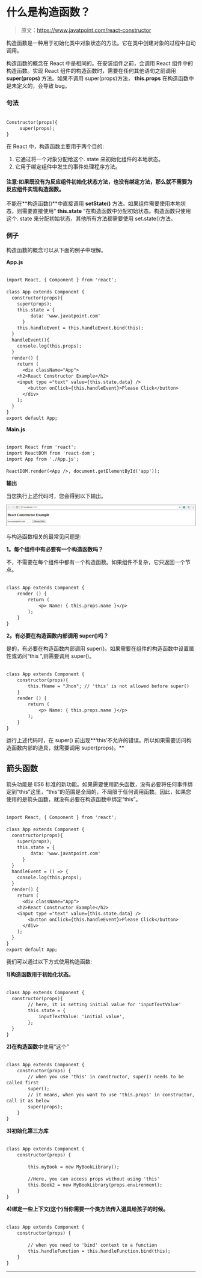 # 什么是构造函数？

> 原文：<https://www.javatpoint.com/react-constructor>

构造函数是一种用于初始化类中对象状态的方法。它在类中创建对象的过程中自动调用。

构造函数的概念在 React 中是相同的。在安装组件之前，会调用 React 组件中的构造函数。实现 React 组件的构造函数时，需要在任何其他语句之前调用 **super(props)** 方法。如果不调用 super(props)方法， **this.props** 在构造函数中是未定义的，会导致 bug。

### 句法

```

Constructor(props){
     super(props);
}

```

在 React 中，构造函数主要用于两个目的:

1.  它通过将一个对象分配给这个. state 来初始化组件的本地状态。
2.  它用于绑定组件中发生的事件处理程序方法。

#### 注意:如果既没有为反应组件初始化状态方法，也没有绑定方法，那么就不需要为反应组件实现构造函数。

不能在**构造函数()**中直接调用 **setState()** 方法。如果组件需要使用本地状态，则需要直接使用“ **this.state** ”在构造函数中分配初始状态。构造函数只使用这个. state 来分配初始状态，其他所有方法都需要使用 set.state()方法。

### 例子

构造函数的概念可以从下面的例子中理解。

**App.js**

```

import React, { Component } from 'react';

class App extends Component {
  constructor(props){
    super(props);
    this.state = {
         data: 'www.javatpoint.com'
      }
    this.handleEvent = this.handleEvent.bind(this);
  }
  handleEvent(){
    console.log(this.props);
  }
  render() {
    return (
      <div className="App">
	<h2>React Constructor Example</h2>
	<input type ="text" value={this.state.data} />
        <button onClick={this.handleEvent}>Please Click</button>
      </div>
    );
  }
}
export default App;

```

**Main.js**

```

import React from 'react';
import ReactDOM from 'react-dom';
import App from './App.js';

ReactDOM.render(<App />, document.getElementById('app'));

```

**输出**

当您执行上述代码时，您会得到以下输出。

![React Constructor](img/0e4cc6496f211c508494d5b40287346d.png)

与构造函数相关的最常见问题是:

**1。每个组件中有必要有一个构造函数吗？**

不，不需要在每个组件中都有一个构造函数。如果组件不复杂，它只返回一个节点。

```

class App extends Component {
    render () {
        return (
            <p> Name: { this.props.name }</p>
        );
    }
}

```

**2。有必要在构造函数内部调用 super()吗？**

是的，有必要在构造函数内部调用 super()。如果需要在组件的构造函数中设置属性或访问“this ”,则需要调用 super()。

```

class App extends Component {
    constructor(props){
        this.fName = "Jhon"; // 'this' is not allowed before super()
    }
    render () {
        return (
            <p> Name: { this.props.name }</p>
        );
    }
}

```

运行上述代码时，在 super() 前出现**‘this’不允许的错误。所以如果需要访问构造函数内部的道具，就需要调用 super(props)。**

## 箭头函数

箭头功能是 ES6 标准的新功能。如果需要使用箭头函数，没有必要将任何事件绑定到“this”这里，“this”的范围是全局的，不局限于任何调用函数。因此，如果您使用的是箭头函数，就没有必要在构造函数中绑定“this”。

```

import React, { Component } from 'react';

class App extends Component {
  constructor(props){
    super(props);
    this.state = {
         data: 'www.javatpoint.com'
      }
  }
  handleEvent = () => {
    console.log(this.props);
  }
  render() {
    return (
      <div className="App">
	<h2>React Constructor Example</h2>
	<input type ="text" value={this.state.data} />
        <button onClick={this.handleEvent}>Please Click</button>
      </div>
    );
  }
}
export default App;

```

我们可以通过以下方式使用构造函数:

**1)构造函数用于初始化状态。**

```

class App extends Component {
  constructor(props){
        // here, it is setting initial value for 'inputTextValue'
        this.state = {
            inputTextValue: 'initial value',
        };
  }
}

```

**2)在构造函数**中使用“这个”

```

class App extends Component {
    constructor(props) {
        // when you use 'this' in constructor, super() needs to be called first
        super();
        // it means, when you want to use 'this.props' in constructor, call it as below
        super(props);
    }
}

```

**3)初始化第三方库**

```

class App extends Component {
    constructor(props) {

        this.myBook = new MyBookLibrary();

        //Here, you can access props without using 'this'
        this.Book2 = new MyBookLibrary(props.environment);
    }
}

```

**4)绑定一些上下文(这个)当你需要一个类方法传入道具给孩子的时候。**

```

class App extends Component {
    constructor(props) {

        // when you need to 'bind' context to a function
        this.handleFunction = this.handleFunction.bind(this);
    }
}

```

* * *